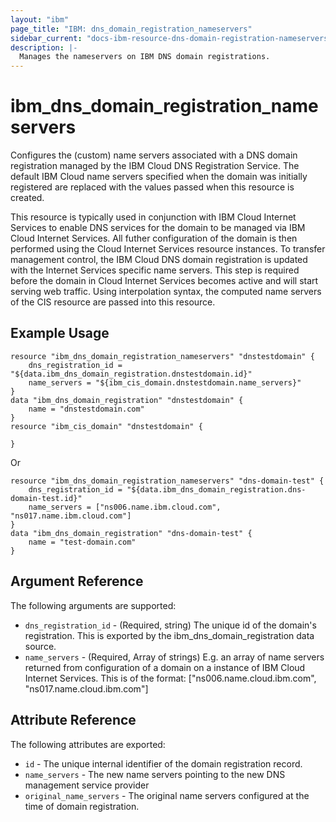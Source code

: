 ```yaml
---
layout: "ibm"
page_title: "IBM: dns_domain_registration_nameservers"
sidebar_current: "docs-ibm-resource-dns-domain-registration-nameservers"
description: |-
  Manages the nameservers on IBM DNS domain registrations.
---
```


# ibm\_dns_domain_registration_nameservers

Configures the (custom) name servers associated with a DNS domain registration managed by the IBM Cloud DNS Registration Service. The default IBM Cloud name servers specified when the domain was initially registered are replaced with the values passed when this resource is created. 

This resource is typically used in conjunction with IBM Cloud Internet Services to enable DNS services for the domain to be managed via IBM Cloud Internet Services. All futher configuration of the domain is then performed using the Cloud Internet Services resource instances. To transfer management control, the IBM Cloud DNS domain registration is updated with the Internet Services specific name servers. This step is required before the domain in Cloud Internet Services becomes active and will start serving web traffic. Using interpolation syntax, the computed name servers of the CIS resource are passed into this resource. 


## Example Usage

```hcl
resource "ibm_dns_domain_registration_nameservers" "dnstestdomain" {
    dns_registration_id = "${data.ibm_dns_domain_registration.dnstestdomain.id}"
    name_servers = "${ibm_cis_domain.dnstestdomain.name_servers}" 
}
data "ibm_dns_domain_registration" "dnstestdomain" {
    name = "dnstestdomain.com"
}
resource "ibm_cis_domain" "dnstestdomain" {
   
}
```

Or 

```hcl
resource "ibm_dns_domain_registration_nameservers" "dns-domain-test" {
    dns_registration_id = "${data.ibm_dns_domain_registration.dns-domain-test.id}"
    name_servers = ["ns006.name.ibm.cloud.com", "ns017.name.ibm.cloud.com"] 
}
data "ibm_dns_domain_registration" "dns-domain-test" {
    name = "test-domain.com"
}
```


## Argument Reference

The following arguments are supported:

* `dns_registration_id` - (Required, string) The unique id of the domain's registration. This is exported by the ibm_dns_domain_registration data source. 
* `name_servers` - (Required, Array of strings) E.g. an array of name servers returned from configuration of a domain on a instance of IBM Cloud Internet Services. This is of the format: ["ns006.name.cloud.ibm.com", "ns017.name.cloud.ibm.com"]


## Attribute Reference

The following attributes are exported:

* `id` - The unique internal identifier of the domain registration record.
* `name_servers` - The new name servers pointing to the new DNS management service provider
* `original_name_servers` - The original name servers configured at the time of domain registration.
